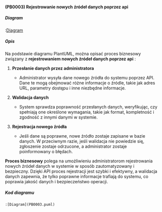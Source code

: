 #### (PB0003) Rejestrowanie nowych źródeł danych poprzez api

##### Diagram

:[Diagram](PB0003.puml)


##### Opis

Na podstawie diagramu PlantUML, można opisać proces biznesowy związany z **rejestrowaniem nowych źródeł danych poprzez api**  :

1. **Przesłanie danych przez administratora**
   - Administrator wysyła dane nowego źródła do systemu poprzez API. Dane te mogą obejmować różne informacje o źródle, takie jak adres URL, parametry dostępu i inne niezbędne informacje.

2. **Walidacja danych**
   - System sprawdza poprawność przesłanych danych, weryfikując, czy spełniają one określone wymagania, takie jak format, kompletność i zgodność z innymi danymi w systemie.

3. **Rejestracja nowego źródła**
   - Jeśli dane są poprawne, nowe źródło zostaje zapisane w bazie danych. W przeciwnym razie, jeśli walidacja nie powiedzie się, zgłoszenie zostaje odrzucone, a administrator zostaje poinformowany o błędach.


**Proces biznesowy** polega na umożliwieniu administratorom rejestrowania nowych źródeł danych w systemie w sposób zautomatyzowany i bezpieczny. Dzięki API proces rejestracji jest szybki i efektywny, a walidacja danych zapewnia, że tylko poprawne informacje trafiają do systemu, co poprawia jakość danych i bezpieczeństwo operacji. 


##### Kod diagramu
```
:[Diagram](PB0003.puml)
```
